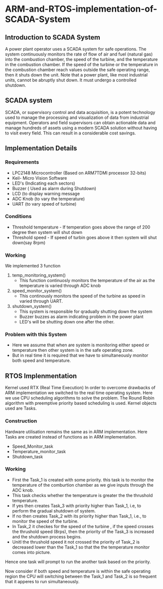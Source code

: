 # ARM-and-RTOS-implementation-of-SCADA-System
## Introduction to SCADA System
A power plant operator uses a SCADA system for safe operations. The system continuously monitors the rate of flow of air and fuel (natural gas) into the combustion chamber, the speed of the turbine, and the temperature in the combustion chamber. If the speed of the turbine or the temperature in the combustion chamber reach values outside the safe operating range, then it shuts down the unit. Note that a power plant, like most industrial units, cannot be abruptly shut down. It must undergo a controlled shutdown.

## SCADA system
SCADA, or supervisory control and data acquisition, is a potent technology used to manage the processing and visualization of data from industrial equipment. Operators and field supervisors can obtain actionable data and manage hundreds of assets using a modern SCADA solution without having to visit every field. This can result in a considerable cost savings.
<br>
## Implementation Details
### Requirements
* LPC2148 Microcontroller (Based on ARM7TDMI processor 32-bits)
* Keil- Micro Vision Software
* LED's (Indicating each sectors)
* Buzzer ( Used as alarm during Shutdown)
* LCD (to display warning message
* ADC Knob (to vary the temperature)
* UART (to vary speed of turbine)

### Conditions
* Threshold temperature - If temperation goes above the range of 200 degree then system will shut down
* Threshold speed - If speed of turbin goes above it then system will shut down(say 8rpm)

### Working
We implemented 3 function
1. temp_monitoring_system()
    - This function continuosly monitors the temperature of the air as the temperature is varied through ADC knob
2. speed_monitor_system()
    - This continously monitors the speed of the turbine as speed in varied through UART.
3. shutdown_system()
    - This system is responsible for qradually shutting down the system
    - Buzzer buzzes as alarm indicating problem in the power plant
    - LED's will be shutting down one after the other.

### Problem with this System
* Here we assume that when are system is monitoring either speed or temperature then other system is in the safe operating zone.
* But in real time it is required that we have to simultaneously monitor both  speed and temperature.

## RTOS Implenmentation
Kernel used RTX (Real Time Execution)
In order to overcome drawbacks of ARM implementation we switched to the real time operating system.
Here we use CPU scheduling algorithms to solve the problem. The Round Robin algorithm with preemptive priority based scheduling is used.
Kernel objects used are Tasks.

### Construction
Hardware utilisation remains the same as in ARM implementation.
Here Tasks are created instead of functions as in ARM implementation.

* Speed_Monitor_task
* Temperature_monitor_task
* Shutdown_task

### Working
* First the Task_1 is created with some priority. this task is to monitor the temperature of the comburtion chamber as we give inputs through the ADC knob.
* This task checks whether the temperature is greater the the thrushold temperature.
* If yes then creates Task_3 with priority higher than Task_1, i.e, to perform the gradual shutdown of system.
* If no then creates Task_2 with its priority higher than Task_1, i.e., to monitor the speed of the turbine.
* In Task_2 it checkes for the speed of the turbine , if the speed crosses the thrushold speed (8rps), then the priority of the Task_3 is increased and the shutdown process begins.
* Unitl the thrushold speed it not crossed the priority of Task_2 is decreased lower than the Task_1 so that the the temperature monitor comes into picture.

Hence one task will prompt to run the another task based on the priority.

Now consider if both speed and temperature is within the safe operating region the CPU will switching between the Task_1 and Task_2 is so frequent that it apperes to run simultaneously.

